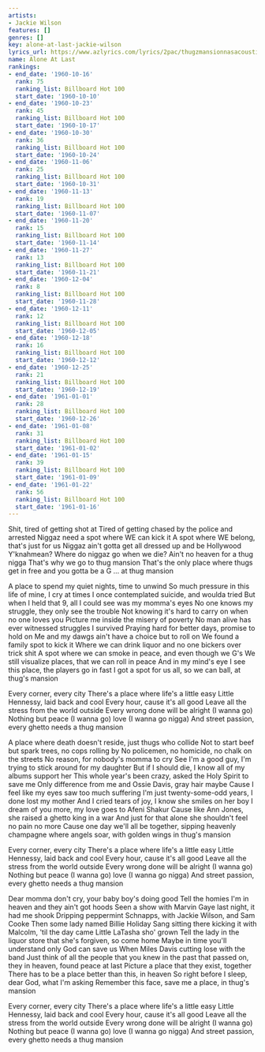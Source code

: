 ```yaml
---
artists:
- Jackie Wilson
features: []
genres: []
key: alone-at-last-jackie-wilson
lyrics_url: https://www.azlyrics.com/lyrics/2pac/thugzmansionnasacoustic.html
name: Alone At Last
rankings:
- end_date: '1960-10-16'
  rank: 75
  ranking_list: Billboard Hot 100
  start_date: '1960-10-10'
- end_date: '1960-10-23'
  rank: 45
  ranking_list: Billboard Hot 100
  start_date: '1960-10-17'
- end_date: '1960-10-30'
  rank: 36
  ranking_list: Billboard Hot 100
  start_date: '1960-10-24'
- end_date: '1960-11-06'
  rank: 25
  ranking_list: Billboard Hot 100
  start_date: '1960-10-31'
- end_date: '1960-11-13'
  rank: 19
  ranking_list: Billboard Hot 100
  start_date: '1960-11-07'
- end_date: '1960-11-20'
  rank: 15
  ranking_list: Billboard Hot 100
  start_date: '1960-11-14'
- end_date: '1960-11-27'
  rank: 13
  ranking_list: Billboard Hot 100
  start_date: '1960-11-21'
- end_date: '1960-12-04'
  rank: 8
  ranking_list: Billboard Hot 100
  start_date: '1960-11-28'
- end_date: '1960-12-11'
  rank: 12
  ranking_list: Billboard Hot 100
  start_date: '1960-12-05'
- end_date: '1960-12-18'
  rank: 16
  ranking_list: Billboard Hot 100
  start_date: '1960-12-12'
- end_date: '1960-12-25'
  rank: 21
  ranking_list: Billboard Hot 100
  start_date: '1960-12-19'
- end_date: '1961-01-01'
  rank: 28
  ranking_list: Billboard Hot 100
  start_date: '1960-12-26'
- end_date: '1961-01-08'
  rank: 31
  ranking_list: Billboard Hot 100
  start_date: '1961-01-02'
- end_date: '1961-01-15'
  rank: 39
  ranking_list: Billboard Hot 100
  start_date: '1961-01-09'
- end_date: '1961-01-22'
  rank: 56
  ranking_list: Billboard Hot 100
  start_date: '1961-01-16'
---
```


Shit, tired of getting shot at
Tired of getting chased by the police and arrested
Niggaz need a spot where WE can kick it
A spot where WE belong, that's just for us
Niggaz ain't gotta get all dressed up and be Hollywood
Y'knahmean? Where do niggaz go when we die?
Ain't no heaven for a thug nigga
That's why we go to thug mansion
That's the only place where thugs get in free and you gotta be a G
... at thug mansion


A place to spend my quiet nights, time to unwind
So much pressure in this life of mine, I cry at times
I once contemplated suicide, and woulda tried
But when I held that 9, all I could see was my momma's eyes
No one knows my struggle, they only see the trouble
Not knowing it's hard to carry on when no one loves you
Picture me inside the misery of poverty
No man alive has ever witnessed struggles I survived
Praying hard for better days, promise to hold on
Me and my dawgs ain't have a choice but to roll on
We found a family spot to kick it
Where we can drink liquor and no one bickers over trick shit
A spot where we can smoke in peace, and even though we G's
We still visualize places, that we can roll in peace
And in my mind's eye I see this place, the players go in fast
I got a spot for us all, so we can ball, at thug's mansion


Every corner, every city
There's a place where life's a little easy
Little Hennessy, laid back and cool
Every hour, cause it's all good
Leave all the stress from the world outside
Every wrong done will be alright (I wanna go)
Nothing but peace (I wanna go) love (I wanna go nigga)
And street passion, every ghetto needs a thug mansion


A place where death doesn't reside, just thugs who collide
Not to start beef but spark trees, no cops rolling by
No policemen, no homicide, no chalk on the streets
No reason, for nobody's momma to cry
See I'm a good guy, I'm trying to stick around for my daughter
But if I should die, I know all of my albums support her
This whole year's been crazy, asked the Holy Spirit to save me
Only difference from me and Ossie Davis, gray hair maybe
Cause I feel like my eyes saw too much suffering
I'm just twenty-some-odd years, I done lost my mother
And I cried tears of joy, I know she smiles on her boy
I dream of you more, my love goes to Afeni Shakur
Cause like Ann Jones, she raised a ghetto king in a war
And just for that alone she shouldn't feel no pain no more
Cause one day we'll all be together, sipping heavenly champagne
where angels soar, with golden wings in thug's mansion


Every corner, every city
There's a place where life's a little easy
Little Hennessy, laid back and cool
Every hour, cause it's all good
Leave all the stress from the world outside
Every wrong done will be alright (I wanna go)
Nothing but peace (I wanna go) love (I wanna go nigga)
And street passion, every ghetto needs a thug mansion


Dear momma don't cry, your baby boy's doing good
Tell the homies I'm in heaven and they ain't got hoods
Seen a show with Marvin Gaye last night, it had me shook
Dripping peppermint Schnapps, with Jackie Wilson, and Sam Cooke
Then some lady named Billie Holiday
Sang sitting there kicking it with Malcolm, 'til the day came
Little LaTasha sho' grown
Tell the lady in the liquor store that she's forgiven, so come home
Maybe in time you'll understand only God can save us
When Miles Davis cutting lose with the band
Just think of all the people that you knew in the past
that passed on, they in heaven, found peace at last
Picture a place that they exist, together
There has to be a place better than this, in heaven
So right before I sleep, dear God, what I'm asking
Remember this face, save me a place, in thug's mansion


Every corner, every city
There's a place where life's a little easy
Little Hennessy, laid back and cool
Every hour, cause it's all good
Leave all the stress from the world outside
Every wrong done will be alright (I wanna go)
Nothing but peace (I wanna go) love (I wanna go nigga)
And street passion, every ghetto needs a thug mansion



